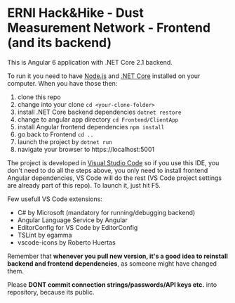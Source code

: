 # ERNI Hack&amp;Hike - Dust Measurement Network - Frontend (and its backend)

This is Angular 6 application with .NET Core 2.1 backend.

To run it you need to have [Node.js](https://nodejs.org) and [.NET Core](https://www.microsoft.com/net/download) installed on your computer. When you have those then:
 1. clone this repo
 1. change into your clone `cd <your-clone-folder>`
 1. install .NET Core backend dependencies `dotnet restore`
 1. change to angular app directory `cd Frontend/ClientApp`
 1. install Angular frontend dependencies `npm install`
 1. go back to Frontend `cd ..`
 1. launch the project by `dotnet run`
 1. navigate your browser to https://localhost:5001

The project is developed in [Visual Studio Code](https://code.visualstudio.com/) so if you use this IDE, you don't need to do all the steps above, you only need to install frontend Angular dependencies, VS Code will do the rest (VS Code project settings are already part of this repo). To launch it, just hit F5.

Few usefull VS Code extensions:
- C# by Microsoft (mandatory for running/debugging backend)
- Angular Language Service by Angular
- EditorConfig for VS Code by EditorConfig
- TSLint by egamma
- vscode-icons by Roberto Huertas

Remember that **whenever you pull new version, it's a good idea to reinstall backend and frontend dependencies**, as someone might have changed them.

Please **DONT commit connection strings/passwords/API keys etc.** into repository, because its public.
